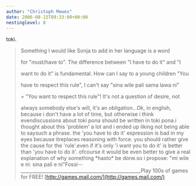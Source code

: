 ```yaml
---
author: "Christoph Mewes"
date: 2006-08-15T09:33:00+00:00
nestinglevel: 0
---
```

toki.
> 
> Something I would like Sonja to add in her language is a word
> 
> for "must/have to". The difference between "I have to do it" and "I
> 
> want to do it" is fundamental. How can I say to a young children "You
> 
> have to respect this rule", I can't say "sina wile pali sama lawa ni"
> 
> = "You want to respect this rule"! It's not a question of desire, not
> 
> always somebody else's will, it's an obligation...Ok, in english, because i don't have a lot of time, but otherwise i think evendiscussions about toki pona should be written in toki pona.i thought about this 'problem' a lot and i ended up liking not being able to saysuch a phrase. the 'you have to do it' expression is bad in my eyes because itreplaces reasoning with force. you should rather give the cause for the 'rule'.even if it's only 'i want you to do it' is better than 'you have to do it'. ofcourse it would be even better to give a real explanation of why something \*hasto\* be done.so i propose: "mi wile e ni: sina pali e ni"Fossi--
\_\_\_\_\_\_\_\_\_\_\_\_\_\_\_\_\_\_\_\_\_\_\_\_\_\_\_\_\_\_\_\_\_\_\_\_\_\_\_\_\_\_\_\_\_\_\_\_\_\_\_Play 100s of games for FREE! [http://games.mail.com/](http://games.mail.com/)
